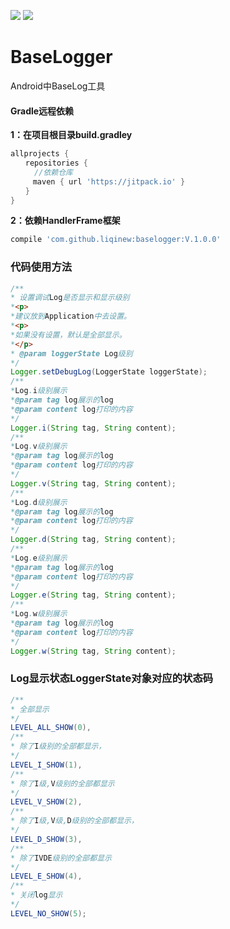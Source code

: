 [![](https://jitpack.io/v/liqinew/baselogger.svg)](https://jitpack.io/#liqinew/baselogger)
[![](https://img.shields.io/badge/%E4%BD%9C%E8%80%85-%E6%9D%8E%E5%A5%87-orange.svg)](https://github.com/LiqiNew)
# BaseLogger
Android中BaseLog工具
#### Gradle远程依赖
**1：在项目根目录build.gradley**	<br>

```gradle
allprojects {
　　repositories {
  　　//依赖仓库
　　　maven { url 'https://jitpack.io' }
　　}
}
```

**2：依赖HandlerFrame框架**<br>

```gradle
compile 'com.github.liqinew:baselogger:V.1.0.0'
```
### 代码使用方法
```java 
/**
* 设置调试Log是否显示和显示级别
*<p>
*建议放到Application中去设置。
*<p>
*如果没有设置，默认是全部显示。
*</p>
* @param loggerState Log级别
*/
Logger.setDebugLog(LoggerState loggerState);
/**
*Log.i级别展示
*@param tag log展示的log
*@param content log打印的内容
*/
Logger.i(String tag, String content);
/**
*Log.v级别展示
*@param tag log展示的log
*@param content log打印的内容
*/
Logger.v(String tag, String content);
/**
*Log.d级别展示
*@param tag log展示的log
*@param content log打印的内容
*/
Logger.d(String tag, String content);
/**
*Log.e级别展示
*@param tag log展示的log
*@param content log打印的内容
*/
Logger.e(String tag, String content);
/**
*Log.w级别展示
*@param tag log展示的log
*@param content log打印的内容
*/
Logger.w(String tag, String content);
```
### Log显示状态LoggerState对象对应的状态码
```java
/**
* 全部显示
*/
LEVEL_ALL_SHOW(0),
/**
* 除了I级别的全部都显示，
*/
LEVEL_I_SHOW(1),
/**
* 除了I级,V级别的全部都显示
*/
LEVEL_V_SHOW(2),
/**
* 除了I级,V级,D级别的全部都显示，
*/
LEVEL_D_SHOW(3),
/**
* 除了IVDE级别的全部都显示
*/
LEVEL_E_SHOW(4),
/**
* 关闭log显示
*/
LEVEL_NO_SHOW(5);
```
